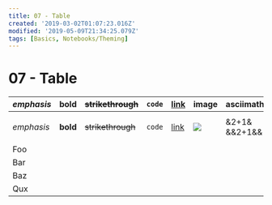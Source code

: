 ```yaml
---
title: 07 - Table
created: '2019-03-02T01:07:23.016Z'
modified: '2019-05-09T21:34:25.079Z'
tags: [Basics, Notebooks/Theming]
---
```


# 07 - Table

| _emphasis_ | **bold** | ~~strikethrough~~ | `code` | [link](#) | image                           | asciimath     | katex         |
| ---------- | -------- | ----------------- | ------ | --------- | ------------------------------- | ------------- | ------------- |
| _emphasis_ | **bold** | ~~strikethrough~~ | `code` | [link](#) | ![](@attachment/icon_small.png) | &2+1& &&2+1&& | $2+1$ $$2+1$$ |
| Foo        |          |                   |        |           |                                 |               |               |
| Bar        |          |                   |        |           |                                 |               |               |
| Baz        |          |                   |        |           |                                 |               |               |
| Qux        |          |                   |        |           |                                 |               |               |
